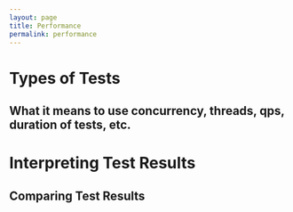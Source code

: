 ```yaml
---
layout: page
title: Performance
permalink: performance
---
```


# Types of Tests


## What it means to use concurrency, threads, qps, duration of tests, etc.


# Interpreting Test Results


## Comparing Test Results
